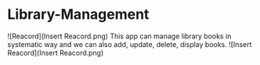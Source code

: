 # Library-Management
![Reacord](Insert Reacord.png)
This app can manage library books in systematic way and we can also 
add, update, delete, display books.
![Insert Reacord](Insert Reacord.png)
